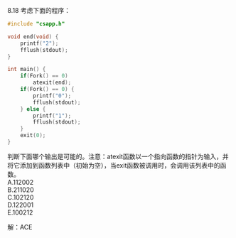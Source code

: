 8.18 考虑下面的程序：
```c
#include "csapp.h"

void end(void) {
    printf("2");
    fflush(stdout);
}

int main() {
    if(Fork() == 0)
        atexit(end);
    if(Fork() == 0) {
        printf("0");
        fflush(stdout);
    } else {
        printf("1");
        fflush(stdout);
    }
    exit(0);
}
```
判断下面哪个输出是可能的。注意：atexit函数以一个指向函数的指针为输入，并将它添加到函数列表中（初始为空），当exit函数被调用时，会调用该列表中的函数。  
A.112002   
B.211020   
C.102120   
D.122001   
E.100212

解：ACE
